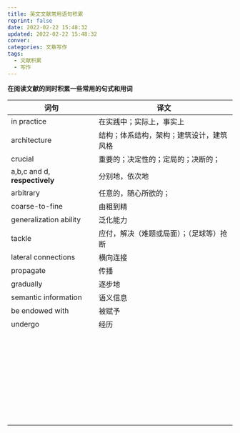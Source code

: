 ```yaml
---
title: 英文文献常用语句积累
reprint: false
date: 2022-02-22 15:48:32
updated: 2022-02-22 15:48:32
conver:
categories: 文章写作
tags:
  - 文献积累
  - 写作
---
```


**在阅读文献的同时积累一些常用的句式和用词**

<!--more-->

| 词句                          | 译文                                     |
| ----------------------------- | ---------------------------------------- |
| in practice                   | 在实践中；实际上，事实上                 |
| architecture                  | 结构；体系结构，架构；建筑设计，建筑风格 |
| crucial                       | 重要的；决定性的；定局的；决断的；       |
| a,b,c and d, **respectively** | 分别地，依次地                           |
| arbitrary                     | 任意的，随心所欲的；                     |
| coarse-to-fine                | 由粗到精                                 |
| generalization ability        | 泛化能力                                 |
| tackle                        | 应付，解决（难题或局面）；（足球等）抢断 |
| lateral connections           | 横向连接                                 |
| propagate                     | 传播                                     |
| gradually                     | 逐步地                                   |
| semantic information          | 语义信息                                 |
| be endowed with               | 被赋予                                   |
| undergo                       | 经历                                     |
|                               |                                          |
|                               |                                          |
|                               |                                          |
|                               |                                          |
|                               |                                          |
|                               |                                          |
|                               |                                          |
|                               |                                          |
|                               |                                          |
|                               |                                          |
|                               |                                          |
|                               |                                          |
|                               |                                          |
|                               |                                          |
|                               |                                          |
|                               |                                          |
|                               |                                          |
|                               |                                          |
|                               |                                          |
|                               |                                          |
|                               |                                          |
|                               |                                          |
|                               |                                          |
|                               |                                          |
|                               |                                          |
|                               |                                          |
|                               |                                          |
|                               |                                          |
|                               |                                          |
|                               |                                          |
|                               |                                          |
|                               |                                          |
|                               |                                          |
|                               |                                          |
|                               |                                          |

